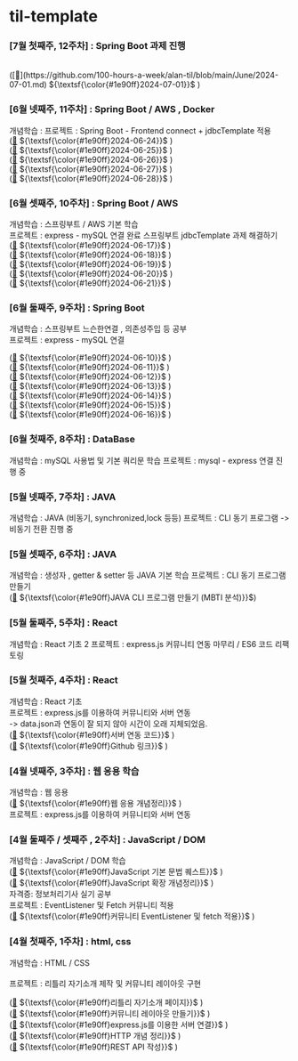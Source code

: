 # til-template
### [7월 첫째주, 12주차] : Spring Boot 과제 진행

<br>
 ([📩](https://github.com/100-hours-a-week/alan-til/blob/main/June/2024-07-01.md) ${\textsf{\color{#1e90ff}2024-07-01}}$ ) 
<br>

### [6월 넷째주, 11주차] : Spring Boot / AWS , Docker 
개념학습 : 
프로젝트 : Spring Boot - Frontend connect + jdbcTemplate 적용
<br>
 ([📩](https://github.com/100-hours-a-week/alan-til/blob/main/June/2024-06-24.md) ${\textsf{\color{#1e90ff}2024-06-24}}$ ) 
<br>
 ([📩](https://github.com/100-hours-a-week/alan-til/blob/main/June/2024-06-25.md) ${\textsf{\color{#1e90ff}2024-06-25}}$ ) 
 <br>
 ([📩](https://github.com/100-hours-a-week/alan-til/blob/main/June/2024-06-26.md) ${\textsf{\color{#1e90ff}2024-06-26}}$ ) 
  <br>
 ([📩](https://github.com/100-hours-a-week/alan-til/blob/main/June/2024-06-27.md) ${\textsf{\color{#1e90ff}2024-06-27}}$ )
  <br>
 ([📩](https://github.com/100-hours-a-week/alan-til/blob/main/June/2024-06-27.md) ${\textsf{\color{#1e90ff}2024-06-28}}$ )

### [6월 셋째주, 10주차] : Spring Boot / AWS
개념학습 : 스프링부트 / AWS 기본 학습
<br>
프로젝트 : express - mySQL 연결 완료
스프링부트 jdbcTemplate 과제 해결하기
<br>
 ([📩](https://github.com/100-hours-a-week/alan-til/blob/main/June/2024-06-17.md) ${\textsf{\color{#1e90ff}2024-06-17}}$ ) 
 <br>
  ([📩](https://github.com/100-hours-a-week/alan-til/blob/main/June/2024-06-18.md) ${\textsf{\color{#1e90ff}2024-06-18}}$ ) 
 <br>
  ([📩](https://github.com/100-hours-a-week/alan-til/blob/main/June/2024-06-19.md) ${\textsf{\color{#1e90ff}2024-06-19}}$ ) 
 <br>
  ([📩](https://github.com/100-hours-a-week/alan-til/blob/main/June/2024-06-20.md) ${\textsf{\color{#1e90ff}2024-06-20}}$ ) 
 <br>
  ([📩](https://github.com/100-hours-a-week/alan-til/blob/main/June/2024-06-21.md) ${\textsf{\color{#1e90ff}2024-06-21}}$ ) 
 <br>
### [6월 둘째주, 9주차] : Spring Boot
개념학습 : 스프링부트 느슨한연결 , 의존성주입 등 공부
<br>
프로젝트 : express - mySQL 연결

 ([📩](https://github.com/100-hours-a-week/alan-til/blob/main/June/2024-06-10.md) ${\textsf{\color{#1e90ff}2024-06-10}}$ ) 
 <br>
 ([📩](https://github.com/100-hours-a-week/alan-til/blob/main/June/2024-06-11.md) ${\textsf{\color{#1e90ff}2024-06-11}}$ ) 
 <br>
 ([📩](https://github.com/100-hours-a-week/alan-til/blob/main/June/2024-06-12.md) ${\textsf{\color{#1e90ff}2024-06-12}}$ ) 
 <br>
 ([📩](https://github.com/100-hours-a-week/alan-til/blob/main/June/2024-06-13.md) ${\textsf{\color{#1e90ff}2024-06-13}}$ ) 
 <br>
 ([📩](https://github.com/100-hours-a-week/alan-til/blob/main/June/2024-06-14.md) ${\textsf{\color{#1e90ff}2024-06-14}}$ ) 
 <br>
  ([📩](https://github.com/100-hours-a-week/alan-til/blob/main/June/2024-06-15.md) ${\textsf{\color{#1e90ff}2024-06-15}}$ ) 
 <br>
 ([📩](https://github.com/100-hours-a-week/alan-til/blob/main/June/2024-06-16.md) ${\textsf{\color{#1e90ff}2024-06-16}}$ ) 
 <br>
### [6월 첫째주, 8주차] : DataBase
개념학습 : mySQL 사용법 및 기본 쿼리문 학습
프로젝트 : mysql - express 연결 진행 중


### [5월 넷째주, 7주차] : JAVA
개념학습 : JAVA (비동기, synchronized,lock 등등)
프로젝트 : CLI 동기 프로그램 -> 비동기 전환 진행 중


### [5월 셋째주, 6주차] : JAVA

개념학습 : 생성자 , getter & setter 등 JAVA 기본 학습
프로젝트 : CLI 동기 프로그램 만들기
<br>
([📩](https://www.notion.so/JAVA-6-CLI-ecc882b7111349eaa783e5fd5c59192e) ${\textsf{\color{#1e90ff}JAVA CLI 프로그램 만들기 (MBTI 분석)}}$)

### [5월 둘째주, 5주차] : React

개념학습 : React 기초 2
프로젝트 : express.js 커뮤니티 연동 마무리 / ES6 코드 리팩토링


### [5월 첫째주, 4주차] : React

개념학습 : React 기초
<br>
프로젝트 : express.js를 이용하여 커뮤니티와 서버 연동<br>
-> data.json과 연동이 잘 되지 않아 시간이 오래 지체되었음.
<br>
([📩](https://working-element-c79.notion.site/2-3-ad0b0973041e4d9ebb63d947ea566234) ${\textsf{\color{#1e90ff}서버 연동 코드}}$ )
<br>
([📩](https://github.com/100-hours-a-week/5-alan-lee-community.git) ${\textsf{\color{#1e90ff}Github 링크}}$ )


### [4월 넷째주, 3주차] : 웹 응용 학습

개념학습 : 웹 응용
<br>
([📩](https://www.notion.so/alan-4-9661b0a9fc2b4766b541c34ab34ae2f1) ${\textsf{\color{#1e90ff}웹 응용 개념정리}}$ ) 
<br>
프로젝트 : express.js를 이용하여 커뮤니티와 서버 연동



### [4월 둘째주 / 셋째주 , 2주차] : JavaScript / DOM

개념학습 : JavaScript / DOM 학습
<br>
([📩](https://www.notion.so/2-JavaScript-1-e5c35e005817433ea060d28e719dbe75) ${\textsf{\color{#1e90ff}JavaScript 기본 문법 퀘스트}}$ ) 
<br>
([📩](https://working-element-c79.notion.site/3-alan-4a6519eba08f4cfb967ba009814f0f4d?pvs=4) ${\textsf{\color{#1e90ff}JavaScript 확장 개념정리}}$ )
<br>
자격증: 정보처리기사 실기 공부
<br>
프로젝트 : EventListener 및 Fetch 커뮤니티 적용
<br>
([📩](https://goorm.notion.site/2-2-23d5a98bf69646ab8f66dbdb23a55257?pvs=4) ${\textsf{\color{#1e90ff}커뮤니티 EventListener 및 fetch 적용}}$ ) 



### [4월 첫째주, 1주차] : html, css

개념학습 : HTML / CSS <br><br>
프로젝트 : 리틀리 자기소개 제작 및 커뮤니티 레이아웃 구현

 ([📩](https://www.notion.so/My-profile-4975f7c925564fc0b49f5a0d9353e009?pvs=4) ${\textsf{\color{#1e90ff}리틀리 자기소개 페이지}}$ ) 
 <br>
  ([📩](https://www.notion.so/1-2-c980b8f828f34114a9fbdd6ca00e26f7) ${\textsf{\color{#1e90ff}커뮤니티 레이아웃 만들기}}$ ) 
  <br>
  ([📩](https://www.notion.so/1-3-html-92428127cefe48dfaf7741e4e5168028) ${\textsf{\color{#1e90ff}express.js를 이용한 서버 연결}}$ ) 
    <br>
  ([📩](https://www.notion.so/1-4-HTTP-3445811a1fbf42a69ee737673f5ff0a2) ${\textsf{\color{#1e90ff}HTTP 개념 정리}}$ ) 
  <br>
  ([📩](  https://www.notion.so/goorm/1-5-REST-API-ccc3c3099bf3416da837960422f777d5?pvs=4) ${\textsf{\color{#1e90ff}REST API 작성}}$ ) 









